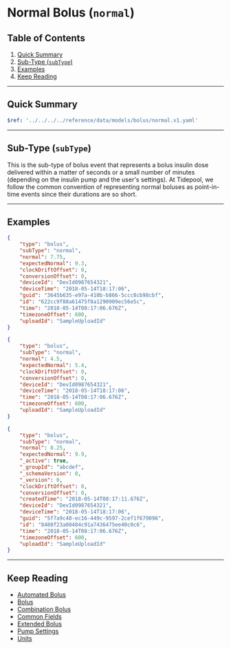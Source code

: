 # Normal Bolus (`normal`) <!-- omit in toc -->

## Table of Contents <!-- omit in toc -->

1. [Quick Summary](#quick-summary)
2. [Sub-Type (`subType`)](#sub-type-subtype)
3. [Examples](#examples)
4. [Keep Reading](#keep-reading)

---

## Quick Summary

```yaml json_schema
$ref: '../../../../reference/data/models/bolus/normal.v1.yaml'
```

---

## Sub-Type (`subType`)

This is the sub-type of bolus event that represents a bolus insulin dose delivered within a matter of seconds or a small number of minutes (depending on the insulin pump and the user's settings). At Tidepool, we follow the common convention of representing normal boluses as point-in-time events since their durations are so short.

---

## Examples

```json title="Example (client)" lineNumbers=true
{
    "type": "bolus",
    "subType": "normal",
    "normal": 7.75,
    "expectedNormal": 9.3,
    "clockDriftOffset": 0,
    "conversionOffset": 0,
    "deviceId": "DevId0987654321",
    "deviceTime": "2018-05-14T18:17:06",
    "guid": "3645b635-e97a-410b-b866-5ccc8cb98cbf",
    "id": "622cc9f88a61475f8a1290909ec56e5c",
    "time": "2018-05-14T08:17:06.676Z",
    "timezoneOffset": 600,
    "uploadId": "SampleUploadId"
}
```

```json title="Example (ingestion)" lineNumbers=true
{
    "type": "bolus",
    "subType": "normal",
    "normal": 4.5,
    "expectedNormal": 5.4,
    "clockDriftOffset": 0,
    "conversionOffset": 0,
    "deviceId": "DevId0987654321",
    "deviceTime": "2018-05-14T18:17:06",
    "time": "2018-05-14T08:17:06.676Z",
    "timezoneOffset": 600,
    "uploadId": "SampleUploadId"
}
```

```json title="Example (storage)" lineNumbers=true
{
    "type": "bolus",
    "subType": "normal",
    "normal": 8.25,
    "expectedNormal": 9.9,
    "_active": true,
    "_groupId": "abcdef",
    "_schemaVersion": 0,
    "_version": 0,
    "clockDriftOffset": 0,
    "conversionOffset": 0,
    "createdTime": "2018-05-14T08:17:11.676Z",
    "deviceId": "DevId0987654321",
    "deviceTime": "2018-05-14T18:17:06",
    "guid": "5f7a9c48-ec16-449c-9597-2cef1f679096",
    "id": "8480f23a08484c91a7436475ee40c0c6",
    "time": "2018-05-14T08:17:06.676Z",
    "timezoneOffset": 600,
    "uploadId": "SampleUploadId"
}
```

---

## Keep Reading

* [Automated Bolus](./device-data/data-types/bolus/automated.md)
* [Bolus](./device-data/data-types/bolus.md)
* [Combination Bolus](./device-data/data-types/bolus/combination.md)
* [Common Fields](./device-data/common-fields.md)
* [Extended Bolus](./device-data/data-types/bolus/extended.md)
* [Pump Settings](./device-data/data-types/pump-settings.md)
* [Units](./device-data/units.md)
